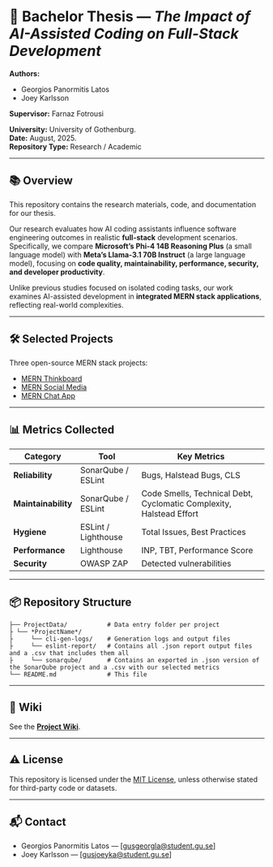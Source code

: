 # 📄 Bachelor Thesis — *The Impact of AI-Assisted Coding on Full-Stack Development*

**Authors:**  
- Georgios Panormitis Latos  
- Joey Karlsson  

**Supervisor:** Farnaz Fotrousi  

**University:** University of Gothenburg.  
**Date:** August, 2025.  
**Repository Type:** Research / Academic  

---

## 📚 Overview

This repository contains the research materials, code, and documentation for our thesis.

Our research evaluates how AI coding assistants influence software engineering outcomes in realistic **full-stack** development scenarios. Specifically, we compare **Microsoft’s Phi-4 14B Reasoning Plus** (a small language model) with **Meta’s Llama-3.1 70B Instruct** (a large language model), focusing on **code quality, maintainability, performance, security, and developer productivity**.

Unlike previous studies focused on isolated coding tasks, our work examines AI-assisted development in **integrated MERN stack applications**, reflecting real-world complexities.

---

## 🛠️ Selected Projects

   Three open-source MERN stack projects:
   - [MERN Thinkboard](https://github.com/burakorkmez/mern-thinkboard)  
   - [MERN Social Media](https://github.com/ed-roh/mern-social-media)  
   - [MERN Chat App](https://github.com/burakorkmez/fullstack-chat-app)  


---

## 📊 Metrics Collected

| Category        | Tool         | Key Metrics |
|-----------------|--------------|-------------|
| **Reliability** | SonarQube / ESLint | Bugs, Halstead Bugs, CLS |
| **Maintainability** | SonarQube / ESLint | Code Smells, Technical Debt, Cyclomatic Complexity, Halstead Effort |
| **Hygiene** | ESLint / Lighthouse | Total Issues, Best Practices |
| **Performance** | Lighthouse | INP, TBT, Performance Score |
| **Security** | OWASP ZAP | Detected vulnerabilities |

---

## 📦 Repository Structure

```
├── ProjectData/           # Data entry folder per project
├ └── *ProjectName*/
├     └── cli-gen-logs/    # Generation logs and output files      
├     └── eslint-report/   # Contains all .json report output files and a .csv that includes them all
├     └── sonarqube/       # Contains an exported in .json version of the SonarQube project and a .csv with our selected metrics
└── README.md              # This file
```

---

## 📖 Wiki


See the **[Project Wiki](../../wiki)**.

---


## ⚠️ License

This repository is licensed under the [MIT License](LICENSE), unless otherwise stated for third-party code or datasets.

---

## 📬 Contact

- Georgios Panormitis Latos — [gusgeorgla@student.gu.se]  
- Joey Karlsson — [gusjoeyka@student.gu.se]  
